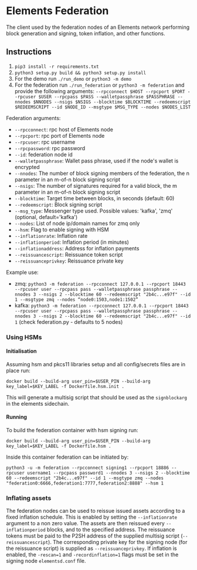 # Elements Federation

The client used by the federation nodes of an Elements network performing block generation and signing, token inflation, and other functions.

## Instructions
1. `pip3 install -r requirements.txt`
2. `python3 setup.py build && python3 setup.py install`
3. For the demo run `./run_demo` or `python3 -m demo`
4. For the federation run `./run_federation` or `python3 -m federation` and provide the following arguments:
`--rpcconnect $HOST --rpcport $PORT --rpcuser $USER --rpcpass $PASS --walletpassphrase $PASSPHRASE --nnodes $NNODES --nsigs $NSIGS --blocktime $BLOCKTIME --redeemscript $REDEEMSCRIPT --id $NODE_ID --msgtype $MSG_TYPE --nodes $NODES_LIST`

Federation arguments:

- `--rpcconnect`: rpc host of Elements node
- `--rpcport`: rpc port of Elements node
- `--rpcuser`: rpc username
- `--rpcpassword`: rpc password
- `--id`: federation node id
- `--walletpassphrase`: Wallet pass phrase, used if the node's wallet is encrypted
- `--nnodes`: The number of block signing members of the federation, the n parameter in an m-of-n block signing script
- `--nsigs`: The number of signatures required for a valid block, the m parameter in an m-of-n block signing script
- `--blocktime`: Target time between blocks, in seconds (default: 60)
- `--redeemscript`: Block signing script
- `--msg_type`: Messenger type used. Possible values: 'kafka', 'zmq' (optional, default='kafka')
- `--nodes`: List of node ip/domain names for zmq only
- `--hsm`: Flag to enable signing with HSM
- `--inflationrate`: Inflation rate
- `--inflationperiod`: Inflation period (in minutes)
- `--inflationaddress`: Address for inflation payments
- `--reissuancescript`: Reissuance token script
- `--reissuanceprivkey`: Reissuance private key

Example use:

- zmq: `python3 -m federation --rpcconnect 127.0.0.1 --rpcport 18443 --rpcuser user --rpcpass pass --walletpassphrase passphrase --nnodes 3 --nsigs 2 --blocktime 60 --redeemscript "2b4c...e97f" --id 1 --msgtype zmq --nodes “node0:1503,node1:1502”`
- kafka: `python3 -m federation --rpcconnect 127.0.0.1 --rpcport 18443 --rpcuser user --rpcpass pass --walletpassphrase passphrase --nnodes 3 --nsigs 2 --blocktime 60 --redeemscript "2b4c...e97f" --id 1` (check federation.py - defaults to 5 nodes)

### Using HSMs

#### Initialisation

Assuming hsm and pkcs11 libraries setup and all config/secrets files are in place run:

`docker build --build-arg user_pin=$USER_PIN --build-arg key_label=$KEY_LABEL -f Dockerfile.hsm.init .`

This will generate a multisig script that should be used as the `signblockarg` in the elements sidechain.

#### Running

To build the federation container with hsm signing run:

`docker build --build-arg user_pin=$USER_PIN --build-arg key_label=$KEY_LABEL -f Dockerfile.hsm .`

Inside this container federation can be initiated by:

`python3 -u -m federation --rpcconnect signing1 --rpcport 18886 --rpcuser username1 --rpcpass password1 --nnodes 3 --nsigs 2 --blocktime 60 --redeemscript "2b4c...e97f" --id 1 --msgtype zmq --nodes "federation0:6666,federation1:7777,federation2:8888" --hsm 1`

### Inflating assets

The federation nodes can be used to reissue issued assets according to a fixed inflation schedule. This is enabled by setting the `--inflationrate` argument to a non zero value. The assets are then reissued every `--inflationperiod` blocks, and to the specified address. The reissuance tokens must be paid to the P2SH address of the supplied multisig script (`--reissuancescript`). The corresponding private key for the signing node (for the reissuance script) is supplied as `--reissuanceprivkey`. If inflation is enabled, the `-rescan=1` and `-recordinflation=1` flags must be set in the signing node `elementsd.conf` file. 
